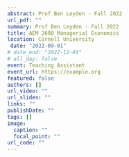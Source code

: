 ```yaml
---
abstract: Prof Ben Leyden - Fall 2022
url_pdf: ""
summary: Prof Ben Leyden - Fall 2022
title: AEM 2600 Managerial Economics
location: Cornell University
 date: "2022-09-01"
# date_end: "2022-12-01"
# all_day: false
event: Teaching Assistant
event_url: https://example.org
featured: false
authors: []
url_video: ""
url_slides: ""
links: ""
publishDate: ""
tags: []
image:
  caption: ""
  focal_point: ""
url_code: ""
---
```

